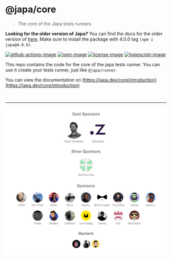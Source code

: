 # @japa/core
> The core of the Japa tests runners

**Looking for the older version of Japa?**
You can find the docs for the older version of [here](https://github.com/japa/core/tree/v4.0.0). Make sure to install the package with 4.0.0 tag `(npm i japa@4.0.0)`.


[![github-actions-image]][github-actions-url] [![npm-image]][npm-url] [![license-image]][license-url] [![typescript-image]][typescript-url]

This repo contains the code for the core of the japa tests runner. You can use it create your tests runner, just like `@japa/runner`.

You can view the documentation on [https://japa.dev/core/introduction](https://japa.dev/core/introduction)

[github-actions-image]: https://img.shields.io/github/workflow/status/japa/core/test?style=for-the-badge

[github-actions-url]: https://github.com/japa/core/actions/workflows/test.yml "github-actions"

[npm-image]: https://img.shields.io/npm/v/@japa/core.svg?style=for-the-badge&logo=npm
[npm-url]: https://npmjs.org/package/@japa/core "npm"

[license-image]: https://img.shields.io/npm/l/@japa/core?color=blueviolet&style=for-the-badge
[license-url]: LICENSE.md "license"

[typescript-image]: https://img.shields.io/badge/Typescript-294E80.svg?style=for-the-badge&logo=typescript
[typescript-url]:  "typescript"

<br />
<hr>

![](./sponsorkit/sponsors.png)
